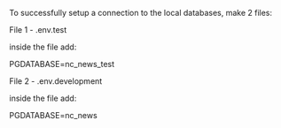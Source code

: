 To successfully setup a connection to the local databases, make 2 files:

File 1 - .env.test

inside the file add:

PGDATABASE=nc_news_test

File 2 - .env.development

inside the file add:

PGDATABASE=nc_news
